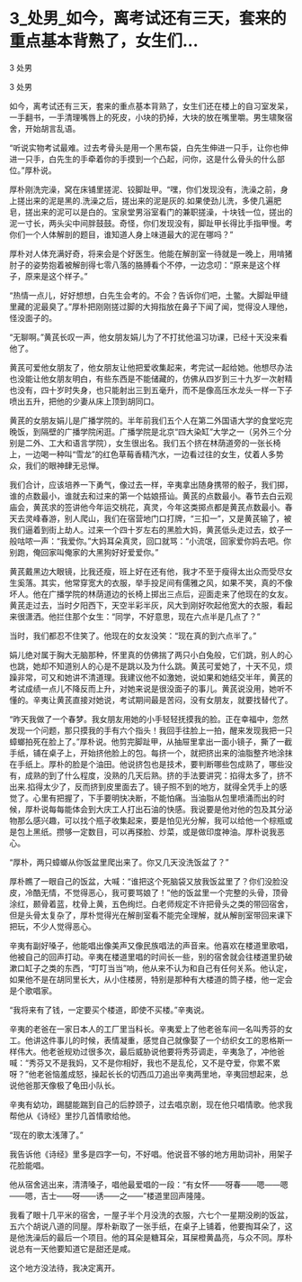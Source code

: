 # 3_处男_如今，离考试还有三天，套来的重点基本背熟了，女生们...

3 处男

3 处男

如今，离考试还有三天，套来的重点基本背熟了，女生们还在楼上的自习室发呆，一手翻书，一手清理嘴唇上的死皮，小块的扔掉，大块的放在嘴里嚼。男生啸聚宿舍，开始胡言乱语。

“听说实物考试最难。过去考骨头是用一个黑布袋，白先生伸进一只手，让你也伸进一只手，白先生的手牵着你的手摸到一个凸起，问你，这是什么骨头的什么部位。”厚朴说。

厚朴刚洗完澡，窝在床铺里搓泥、铰脚趾甲。“嘿，你们发现没有，洗澡之前，身上搓出来的泥是黑的.洗澡之后，搓出来的泥是灰的.如果使劲儿洗，多使几遍肥皂，搓出来的泥可以是白的。宝泉堂男浴室看门的兼职搓澡，十块钱一位，搓出的泥一寸长，两头尖中间胖鼓鼓。奇怪，你们发现没有，脚趾甲长得比手指甲慢。考你们一个人体解剖的题目，谁知道人身上味道最大的泥在哪吗？”

厚朴对人体充满好奇，将来会是个好医生。他能在解剖室一待就是一晚上，用啃猪肘子的姿势抱着被解剖得七零八落的胳膊看个不停，一边念叨：“原来是这个样子，原来是这个样子。”

“热情一点儿，好好想想，白先生会考的。不会？告诉你们吧，土鳖。大脚趾甲缝里藏的泥最臭了。”厚朴把刚刚搓过脚的大拇指放在鼻子下闻了闻，觉得没人理他，怪没面子的。

“无聊啊。”黄芪长叹一声，他女朋友娟儿为了不打扰他温习功课，已经十天没来看他了。

黄芪可爱他女朋友了，他女朋友让他把爱收集起来，考完试一起给她。他想尽办法也没能让他女朋友明白，有些东西是不能储藏的，仿佛从四岁到三十九岁一次射精也没有，四十岁时失身，也只能射出三到五毫升，而不是像高压水龙头一样一下子喷出五升，把他的少妻从床上顶到胡同口。

黄芪的女朋友娟儿是广播学院的。半年前我们五个人在第二外国语大学的食堂吃完晚饭，到隔壁的广播学院闲逛。广播学院是北京“四大染缸”大学之一（另外三个分别是二外、工大和语言学院），女生很出名。我们五个挤在林荫道旁的一张长椅上，一边喝一种叫“雪龙”的红色草莓香精汽水，一边看过往的女生，仗着人多势众，我们的眼神肆无忌惮。

我们合计，应该培养一下勇气，像过去一样，辛夷拿出随身携带的骰子，我们掷，谁的点数最小，谁就去和过来的第一个姑娘搭讪。黄芪的点数最小。春节去白云观庙会，黄芪求的签讲他今年运交桃花，真灵，今年这类掷点都是黄芪点数最小。春天去灵峰春游，别人爬山，我们在宿营地门口打牌，“三扣一”，又是黄芪输了，被我们逼着到街上劫人。过来一个四十岁左右的黑脸大妈，黄芪低头走过去，蚊子一般咕哝一声：“我爱你。”大妈耳朵真灵，回口就骂：“小流氓，回家爱你妈去吧。你别跑，俺回家叫俺家的大黑狗好好爱爱你。”

黄芪戴黑边大眼镜，比我还瘦，班上好在还有他，我才不至于瘦得太出众而受尽女生奚落。其实，他常穿宽大的衣服，举手投足间有儒雅之风，如果不笑，真的不像坏人。他在广播学院的林荫道边的长椅上掷出三点后，迎面走来了他现在的女友。黄芪走过去，当时夕阳西下，天空半彩半灰，风大到刚好吹起他宽大的衣服，看起来很潇洒。他拦住那个女生：“同学，不好意思，现在六点半是几点了？”

当时，我们都忍不住笑了。他现在的女友没笑：“现在真的到六点半了。”

娟儿绝对属于胸大无脑那种，怀里真的仿佛揣了两只小白兔般，它们跳，别人的心也跳，她却不知道别人的心是不是跳以及为什么跳。黄芪可爱她了，十天不见，烦躁非常，可又和她讲不清道理。我建议他不如激她，说如果和她结交半年，黄芪的考试成绩一点儿不降反而上升，对她来说是很没面子的事儿。黄芪说没用，她听不懂的。辛夷让黄芪直接对她说，考试期间最是苦闷，没有女朋友，就要找替代了。

“昨天我做了一个春梦。我女朋友用她的小手轻轻抚摸我的脸。正在幸福中，忽然发现一个问题，那只摸我的手有六个指头！我回手往脸上一拍，醒来发现我把一只蟑螂拍死在脸上了。”厚朴说。他剪完脚趾甲，从抽屉里拿出一面小镜子，撕了一截手纸，铺在桌子上，开始挤他脸上的包。每挤一个，就把挤出来的油脂整齐地涂抹在手纸上。厚朴的脸是个油田。他说挤包也是技术，要判断哪些包成熟了，哪些没有，成熟的到了什么程度，没熟的几天后熟。挤的手法要讲究：掐得太多了，挤不出来.掐得太少了，反而挤到皮里面去了。镜子照不到的地方，就得全凭手上的感觉了。心里有把握了，下手要明快决断，不能怕痛。当油脂从包里喷涌而出的时候，厚朴说每每能体会到大庆工人打出石油的快感。我说要是他对他的包及其分泌物那么感兴趣，可以找个瓶子收集起来，要是怕见光分解，我可以给他一个棕瓶或是包上黑纸。攒够一定数目，可以再搽脸、炒菜，或是做印度神油。厚朴说我恶心。

“厚朴，两只蟑螂从你饭盆里爬出来了。你又几天没洗饭盆了？”

厚朴瞧了一眼自己的饭盆，大喊：“谁把这个死脑袋又放我饭盆里了？你们没脸没皮，冷酷无情，不觉得恶心，我可要骂娘了！”他的饭盆里一个完整的头骨，顶骨涂红，颞骨着蓝，枕骨上黄，五色绚烂。白老师规定不许把骨头之类的带回宿舍，但是头骨太复杂了，厚朴觉得光在解剖室看不能完全理解，就从解剖室带回来课下把玩，不少人觉得恶心。

辛夷有副好嗓子，他能唱出像美声又像民族唱法的声音来。他喜欢在楼道里歌唱，他被自己的回声打动。辛夷在楼道里唱的时间长一些，别的宿舍就会往楼道里扔破漱口缸子之类的东西，“叮叮当当”响，他从来不认为和自己有任何关系。他认定，如果他不是在胡同里长大，从小住楼房，特别是那种有大楼道的筒子楼，他一定会是个歌唱家。

“我将来有了钱，一定要买个楼道，即使不买楼。”辛夷说。

辛夷的老爸在一家日本人的工厂里当科长。辛夷爱上了他老爸车间一名叫秀芬的女工。他讲这件事儿的时候，表情凝重，感觉自己就像娶了一个纺织女工的恩格斯一样伟大。他老爸规劝过很多次，最后威胁说他要将秀芬调走，辛夷急了，冲他爸喊：“秀芬又不是我妈，又不是你相好，我也不是乱伦，又不是夺爱，你累不累呀？”他老爸恼羞成怒，操起长长的切西瓜刀追出辛夷两里地，辛夷回想起来，总说他爸那天像极了龟田小队长。

辛夷有幼功，踢腿能踹到自己的后脖颈子，过去唱京剧，现在他只唱情歌。他求我帮他从《诗经》里抄几首情歌给他。

“现在的歌太浅薄了。”

我告诉他《诗经》里多是四字一句，不好唱。他说音不够的地方用助词补，用架子花脸能唱。

他从宿舍逃出来，清清嗓子，唱他最爱唱的一段：“有女怀——呀春——嗯——嗯——嗯，吉士——呀——诱——之——”楼道里回声隆隆。

我看了眼十几平米的宿舍，一屋子半个月没洗的衣服，六七个一星期没刷的饭盆，五六个胡说八道的同屋。厚朴新取了一张手纸，在桌子上铺着，他要掏耳朵了，这是他洗澡后的最后一个项目。他的耳朵是糖耳朵，耳屎橙黄晶亮，与众不同。厚朴说总有一天他要知道它是甜还是咸。

这个地方没法待，我决定离开。